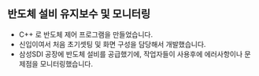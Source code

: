 ## 반도체 설비 유지보수 및 모니터링

- C++ 로 반도체 제어 프로그램을 만들었습니다.
- 신입이여서 처음 초기셋팅 및 화면 구성을 담당해서 개발했습니다.
- 삼성SDI 공장에 반도체 설비를 공급했기에, 작업자들이 사용후에 에러사항이나 문제점을 모니터링했습니다.
